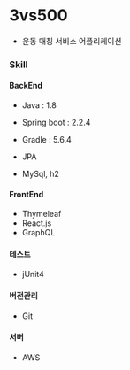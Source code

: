 # 3vs500

- 운동 매칭 서비스 어플리케이션



### Skill

#### BackEnd

- Java : 1.8

- Spring boot : 2.2.4
- Gradle : 5.6.4
- JPA
- MySql, h2



#### FrontEnd

- Thymeleaf
- React.js
- GraphQL



#### 테스트

- jUnit4



#### 버전관리

- Git



#### 서버

- AWS

